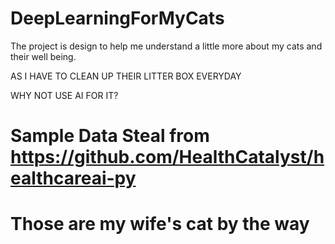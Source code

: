 # DeepLearningForMyCats

The project is design to help me understand a little more about my cats and their well being.

AS I HAVE TO CLEAN UP THEIR LITTER BOX EVERYDAY

WHY NOT USE AI FOR IT?

# Sample Data Steal from https://github.com/HealthCatalyst/healthcareai-py
# Those are my wife's cat by the way
